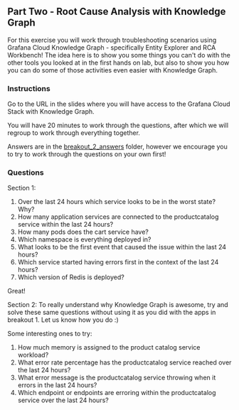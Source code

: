 ## Part Two - Root Cause Analysis with Knowledge Graph
For this exercise you will work through troubleshooting scenarios using Grafana Cloud Knowledge Graph - specifically Entity Explorer and RCA Workbench! The idea here is to show you some things you can't do with the other tools you looked at in the first hands on lab, but also to show you how you can do some of those activities even easier with Knowledge Graph.

### Instructions
Go to the URL in the slides where you will have access to the Grafana Cloud Stack with Knowledge Graph.

You will have 20 minutes to work through the questions, after which we will regroup to work through everything together.
 
Answers are in the [breakout_2_answers](./breakout_2_answers) folder, however we encourage you to try to work through the questions on your own first!

### Questions

Section 1:
1. Over the last 24 hours which service looks to be in the worst state? Why?
1. How many application services are connected to the productcatalog service within the last 24 hours?
1. How many pods does the cart service have?
1. Which namespace is everything deployed in?
1. What looks to be the first event that caused the issue within the last 24 hours? 
1. Which service started having errors first in the context of the last 24 hours? 
1. Which version of Redis is deployed?

Great! 

Section 2:
To really understand why Knowledge Graph is awesome, try and solve these same questions without using it as you did with the apps in breakout 1. Let us know how you do :) 

Some interesting ones to try:
1. How much memory is assigned to the product catalog service workload?
1. What error rate percentage has the productcatalog service reached over the last 24 hours?
1. What error message is the productcatalog service throwing when it errors in the last 24 hours?
1. Which endpoint or endpoints are erroring within the productcatalog service over the last 24 hours?
